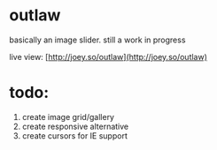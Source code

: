 outlaw
======
basically an image slider.
still a work in progress

live view: [http://joey.so/outlaw](http://joey.so/outlaw)

todo:
====
1. create image grid/gallery
2. create responsive alternative
3. create cursors for IE support